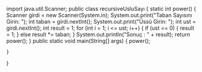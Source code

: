 
import java.util.Scanner;
public class recursiveUsluSayı {
    static int power() {
        Scanner girdi = new Scanner(System.in);
            System.out.print("Taban Sayısını Girin: ");
            int taban = girdi.nextInt();
            System.out.print("Üssü Girin: ");
            int ust = girdi.nextInt();
            int result = 1;
            for (int i = 1; i <= ust; i++) {
                if (ust == 0) {
                    result = 1;
                } else
                    result *= taban;
            }
        System.out.println("Sonuç : " + result);
            return power();
    }
    public static void main(String[] args) {
        power();

    }
}
